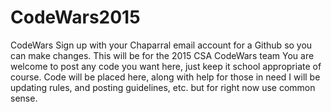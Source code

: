 # CodeWars2015
CodeWars
Sign up with your Chaparral email account for a Github so you can make changes.
This will be for the 2015 CSA CodeWars team
You are welcome to post any code you want here, just keep it school appropriate of course.
Code will be placed here, along with help for those in need
I will be updating rules, and posting guidelines, etc. but for right now use common sense.
